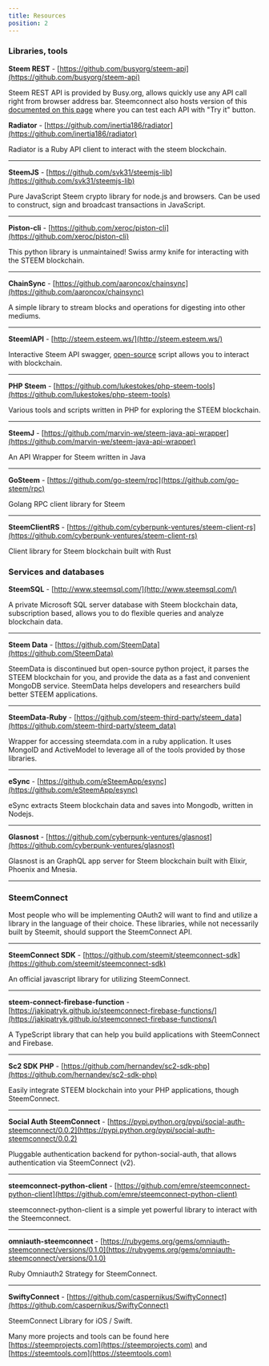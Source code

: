 ```yaml
---
title: Resources
position: 2
---
```



### Libraries, tools


**Steem REST** - [https://github.com/busyorg/steem-api](https://github.com/busyorg/steem-api)

Steem REST API is provided by Busy.org, allows quickly use any API call right from browser address bar. Steemconnect also hosts version of this [documented on this page](https://steemconnect.com/docs/steemjs) where you can test each API with "Try it" button.

**Radiator** - [https://github.com/inertia186/radiator](https://github.com/inertia186/radiator)

Radiator is a Ruby API client to interact with the steem blockchain.

---

**SteemJS** - [https://github.com/svk31/steemjs-lib](https://github.com/svk31/steemjs-lib)

Pure JavaScript Steem crypto library for node.js and browsers. Can be used to construct, sign and broadcast transactions in JavaScript.

---

**Piston-cli** - [https://github.com/xeroc/piston-cli](https://github.com/xeroc/piston-cli)

This python library is unmaintained! Swiss army knife for interacting with the STEEM blockchain.

---

**ChainSync** - [https://github.com/aaroncox/chainsync](https://github.com/aaroncox/chainsync)

A simple library to stream blocks and operations for digesting into other mediums.

---

**SteemIAPI** - [http://steem.esteem.ws/](http://steem.esteem.ws/)

Interactive Steem API swagger, [open-source](https://github.com/eSteemApp/steemapi) script allows you to interact with blockchain.

---

**PHP Steem** - [https://github.com/lukestokes/php-steem-tools](https://github.com/lukestokes/php-steem-tools)

Various tools and scripts written in PHP for exploring the STEEM blockchain.

---

**SteemJ** - [https://github.com/marvin-we/steem-java-api-wrapper](https://github.com/marvin-we/steem-java-api-wrapper)

An API Wrapper for Steem written in Java

---

**GoSteem** - [https://github.com/go-steem/rpc](https://github.com/go-steem/rpc)

Golang RPC client library for Steem

---

**SteemClientRS** - [https://github.com/cyberpunk-ventures/steem-client-rs](https://github.com/cyberpunk-ventures/steem-client-rs)

Client library for Steem blockchain built with Rust


### Services and databases

**SteemSQL** - [http://www.steemsql.com/](http://www.steemsql.com/)

A private Microsoft SQL server database with Steem blockchain data, subscription based, allows you to do flexible queries and analyze blockchain data.

---

**Steem Data** - [https://github.com/SteemData](https://github.com/SteemData)

SteemData is discontinued but open-source python project, it parses the STEEM blockchain for you, and provide the data as a fast and convenient MongoDB service. SteemData helps developers and researchers build better STEEM applications.

---

**SteemData-Ruby** - [https://github.com/steem-third-party/steem_data](https://github.com/steem-third-party/steem_data)

Wrapper for accessing steemdata.com in a ruby application. It uses MongoID and ActiveModel to leverage all of the tools provided by those libraries.

---

**eSync** - [https://github.com/eSteemApp/esync](https://github.com/eSteemApp/esync)

eSync extracts Steem blockchain data and saves into Mongodb, written in Nodejs.

---

**Glasnost** - [https://github.com/cyberpunk-ventures/glasnost](https://github.com/cyberpunk-ventures/glasnost)

Glasnost is an GraphQL app server for Steem blockchain built with Elixir, Phoenix and Mnesia. 

---

### SteemConnect

Most people who will be implementing OAuth2 will want to find and utilize a library in the language of their choice. These libraries, while not necessarily built by Steemit, should support the SteemConnect API.

---

**SteemConnect SDK** - [https://github.com/steemit/steemconnect-sdk](https://github.com/steemit/steemconnect-sdk)

An official javascript library for utilizing SteemConnect.

---

**steem-connect-firebase-function** - [https://jakipatryk.github.io/steemconnect-firebase-functions/](https://jakipatryk.github.io/steemconnect-firebase-functions/)

A TypeScript library that can help you build applications with SteemConnect and Firebase.

---

**Sc2 SDK PHP** - [https://github.com/hernandev/sc2-sdk-php](https://github.com/hernandev/sc2-sdk-php)

Easily integrate STEEM blockchain into your PHP applications, though SteemConnect.

---

**Social Auth SteemConnect** - [https://pypi.python.org/pypi/social-auth-steemconnect/0.0.2](https://pypi.python.org/pypi/social-auth-steemconnect/0.0.2)

Pluggable authentication backend for python-social-auth, that allows authentication via SteemConnect (v2).

---

**steemconnect-python-client** - [https://github.com/emre/steemconnect-python-client](https://github.com/emre/steemconnect-python-client)

steemconnect-python-client is a simple yet powerful library to interact with the Steemconnect.

---

**omniauth-steemconnect** - [https://rubygems.org/gems/omniauth-steemconnect/versions/0.1.0](https://rubygems.org/gems/omniauth-steemconnect/versions/0.1.0)

Ruby Omniauth2 Strategy for SteemConnect.

---

**SwiftyConnect** - [https://github.com/caspernikus/SwiftyConnect](https://github.com/caspernikus/SwiftyConnect)

SteemConnect Library for iOS / Swift.


Many more projects and tools can be found here [https://steemprojects.com](https://steemprojects.com) and [https://steemtools.com](https://steemtools.com)





